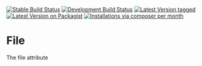 [![Stable Build Status](http://img.shields.io/travis/MetaModels/attribute_file/master.svg?label=stable)](https://travis-ci.org/MetaModels/attribute_file/branches)
[![Development Build Status](http://img.shields.io/travis/MetaModels/attribute_file/develop.svg?label=develop)](https://travis-ci.org/MetaModels/attribute_file/branches)
[![Latest Version tagged](http://img.shields.io/github/tag/MetaModels/attribute_file.svg)](https://github.com/MetaModels/attribute_file/tags)
[![Latest Version on Packagist](http://img.shields.io/packagist/v/MetaModels/attribute_file.svg)](https://packagist.org/packages/MetaModels/attribute_file)
[![Installations via composer per month](http://img.shields.io/packagist/dm/MetaModels/attribute_file.svg)](https://packagist.org/packages/MetaModels/attribute_file)

File
====

The file attribute

